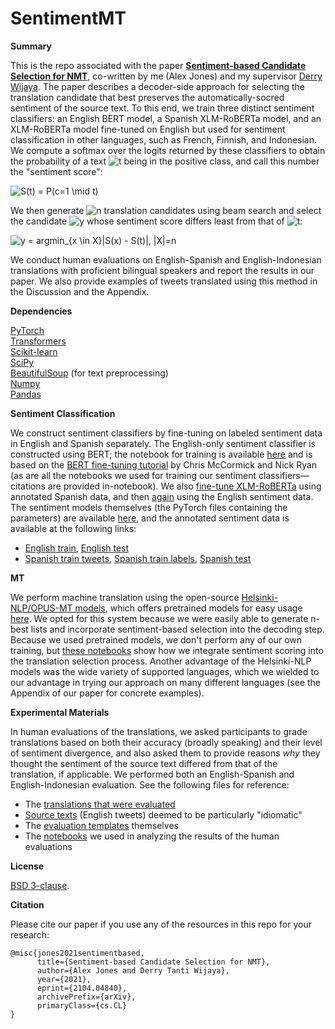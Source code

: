 # SentimentMT

**Summary**

This is the repo associated with the paper [**Sentiment-based Candidate Selection for NMT**](https://arxiv.org/abs/2104.04840), co-written by me (Alex Jones) and my supervisor [Derry Wijaya](https://derrywijaya.github.io/web/). The paper describes a decoder-side approach for selecting the translation candidate that best preserves the automatically-socred sentiment of the source text. To this end, we train three distinct sentiment classifiers: an English BERT model, a Spanish XLM-RoBERTa model, and an XLM-RoBERTa model fine-tuned on English but used for sentiment classification in other languages, such as French, Finnish, and Indonesian. We compute a softmax over the logits returned by these classifiers to obtain the probability of a text <img src="https://latex.codecogs.com/svg.image?t" title="t" /> being in the positive class, and call this number the "sentiment score":

<img src="https://latex.codecogs.com/svg.image?S(t)&space;=&space;P(c=1&space;\mid&space;t)" title="S(t) = P(c=1 \mid t)" />

We then generate <img src="https://latex.codecogs.com/svg.image?n" title="n" /> translation candidates using beam search and select the candidate <img src="https://latex.codecogs.com/svg.image?y" title="y" /> whose sentiment score differs least from that of <img src="https://latex.codecogs.com/svg.image?t" title="t" />:

<img src="https://latex.codecogs.com/svg.image?y&space;=&space;argmin_{x&space;\in&space;X}|S(x)&space;-&space;S(t)|,&space;|X|=n" title="y = argmin_{x \in X}|S(x) - S(t)|, |X|=n" />

We conduct human evaluations on English-Spanish and English-Indonesian translations with proficient bilingual speakers and report the results in our paper. We also provide examples of tweets translated using this method in the Discussion and the Appendix. 

**Dependencies**

[PyTorch](https://pytorch.org) \
[Transformers](https://huggingface.co/transformers/installation.html)\
[Scikit-learn](https://scikit-learn.org/stable/install.html)\
[SciPy](https://www.scipy.org/install.html)\
[BeautifulSoup](https://pypi.org/project/bs4/) (for text preprocessing)\
[Numpy](https://numpy.org/install/)\
[Pandas](https://pandas.pydata.org/pandas-docs/stable/getting_started/install.html)

**Sentiment Classification**

We construct sentiment classifiers by fine-tuning on labeled sentiment data in English and Spanish separately. The English-only sentiment classifier is constructed using BERT; the notebook for training is available [here](https://github.com/AlexJonesNLP/SentimentMT/blob/main/Sentiment%20Classifier%20Notebooks/English_sentiment_notebook.py) and is based on the [BERT fine-tuning tutorial](https://mccormickml.com/2019/07/22/BERT-fine-tuning/) by Chris McCormick and Nick Ryan (as are all the notebooks we used for training our sentiment classifiers—citations are provided in-notebook). We also [fine-tune XLM-RoBERTa](https://github.com/AlexJonesNLP/SentimentMT/blob/main/Sentiment%20Classifier%20Notebooks/Spanish_sentiment_notebook.py) using annotated Spanish data, and then [again](https://github.com/AlexJonesNLP/SentimentMT/blob/main/Sentiment%20Classifier%20Notebooks/Multilingual_sentiment_notebook.py) using the English sentiment data. The sentiment models themselves (the PyTorch files containing the parameters) are available [here](https://github.com/AlexJonesNLP/SentimentMT/blob/main/Sentiment%20Models%20(Download%20Links)/Sentiment%20Models%20(Links%20to%20Downloadable%20PyTorch%20Files).rtf), and the annotated sentiment data is available at the following links:

* [English train](https://github.com/AlexJonesNLP/SentimentMT/blob/main/Data%20and%20Reference%20Materials/Sentiment%20Train%20Data/English_train.rtf), [English test](https://github.com/AlexJonesNLP/SentimentMT/blob/main/Data%20and%20Reference%20Materials/Sentiment%20Test%20Data/English_test.csv)
* [Spanish train tweets](https://github.com/AlexJonesNLP/SentimentMT/blob/main/Data%20and%20Reference%20Materials/Sentiment%20Train%20Data/Spanish_train_tweets.rtf), [Spanish train labels](https://github.com/AlexJonesNLP/SentimentMT/blob/main/Data%20and%20Reference%20Materials/Sentiment%20Train%20Data/Spanish_train_sentiments.csv), [Spanish test](https://github.com/AlexJonesNLP/SentimentMT/blob/main/Data%20and%20Reference%20Materials/Sentiment%20Test%20Data/Spanish_test.csv)

**MT**

We perform machine translation using the open-source [Helsinki-NLP/OPUS-MT models](https://github.com/Helsinki-NLP/Opus-MT), which offers pretrained models for easy usage [here](https://huggingface.co/Helsinki-NLP). We opted for this system because we were easily able to generate n-best lists and incorporate sentiment-based selection into the decoding step. Because we used pretrained models, we don't perform any of our own training, but [these notebooks](https://github.com/AlexJonesNLP/SentimentMT/tree/main/MT%20Notebooks) show how we integrate sentiment scoring into the translation selection process.
Another advantage of the Helsinki-NLP models was the wide variety of supported languages, which we wielded to our advantage in trying our approach on many different languages (see the Appendix of our paper for concrete examples).

**Experimental Materials**

In human evaluations of the translations, we asked participants to grade translations based on both their accuracy (broadly speaking) and their level of sentiment divergence, and also asked them to provide reasons *why* they thought the sentiment of the source text differed from that of the translation, if applicable. We performed both an English-Spanish and English-Indonesian evaluation. See the following files for reference:
* The [translations that were evaluated](https://github.com/AlexJonesNLP/SentimentMT/tree/main/Data%20and%20Reference%20Materials/Translations%20for%20Evaluation)
* [Source texts](https://github.com/AlexJonesNLP/SentimentMT/tree/main/Data%20and%20Reference%20Materials/Idiomatic%20Source%20Texts) (English tweets) deemed to be particularly "idiomatic"
* The [evaluation templates](https://github.com/AlexJonesNLP/SentimentMT/tree/main/Data%20and%20Reference%20Materials/Evaluation%20Templates) themselves
* The [notebooks](https://github.com/AlexJonesNLP/SentimentMT/tree/main/Evaluation%20Analysis%20Notebooks) we used in analyzing the results of the human evaluations

**License**

[BSD 3-clause](https://github.com/AlexJonesNLP/SentimentMT/blob/main/LICENSE).

**Citation**

Please cite our paper if you use any of the resources in this repo for your research:

```
@misc{jones2021sentimentbased,
      title={Sentiment-based Candidate Selection for NMT}, 
      author={Alex Jones and Derry Tanti Wijaya},
      year={2021},
      eprint={2104.04840},
      archivePrefix={arXiv},
      primaryClass={cs.CL}
}
```
